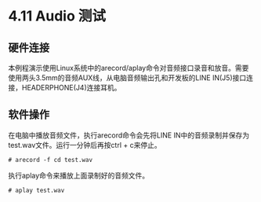 # 4.11 Audio 测试

## 硬件连接

本例程演示使用Linux系统中的arecord/aplay命令对音频接口录音和放音。需要使用两头3.5mm的音频AUX线，从电脑音频输出孔和开发板的LINE IN(J5)接口连接，HEADERPHONE(J4)连接耳机。

## 软件操作

在电脑中播放音频文件，执行arecord命令会先将LINE IN中的音频录制并保存为test.wav文件。运行一分钟后再按ctrl + c来停止。
```
# arecord -f cd test.wav
```

执行aplay命令来播放上面录制好的音频文件。
```
# aplay test.wav
```

